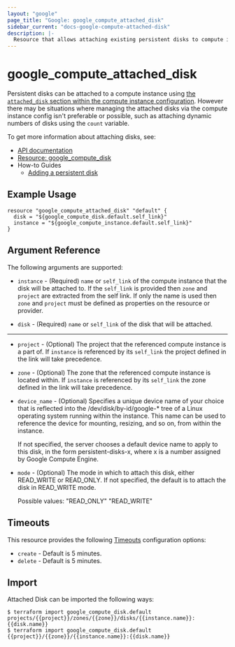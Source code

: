 ```yaml
---
layout: "google"
page_title: "Google: google_compute_attached_disk"
sidebar_current: "docs-google-compute-attached-disk"
description: |-
  Resource that allows attaching existing persistent disks to compute instances.
---
```


# google\_compute\_attached\_disk

Persistent disks can be attached to a compute instance using [the `attached_disk`
section within the compute instance configuration](https://www.terraform.io/docs/providers/google/r/compute_instance.html#attached_disk).
However there may be situations where managing the attached disks via the compute
instance config isn't preferable or possible, such as attaching dynamic
numbers of disks using the `count` variable.


To get more information about attaching disks, see:

* [API documentation](https://cloud.google.com/compute/docs/reference/rest/v1/instances/attachDisk)
* [Resource: google_compute_disk](https://www.terraform.io/docs/providers/google/r/compute_disk.html)
* How-to Guides
    * [Adding a persistent disk](https://cloud.google.com/compute/docs/disks/add-persistent-disk)


## Example Usage
```hcl
resource "google_compute_attached_disk" "default" {
  disk = "${google_compute_disk.default.self_link}"
  instance = "${google_compute_instance.default.self_link}"
}
```

## Argument Reference

The following arguments are supported:


* `instance` -
  (Required)
  `name` or `self_link` of the compute instance that the disk will be attached to.
  If the `self_link` is provided then `zone` and `project` are extracted from the
  self link. If only the name is used then `zone` and `project` must be defined
  as properties on the resource or provider.

* `disk` -
  (Required)
  `name` or `self_link` of the disk that will be attached.


- - -

* `project` -
  (Optional)
  The project that the referenced compute instance is a part of. If `instance` is referenced by its
  `self_link` the project defined in the link will take precedence.

* `zone` -
  (Optional)
  The zone that the referenced compute instance is located within. If `instance` is referenced by its
  `self_link` the zone defined in the link will take precedence.

* `device_name` -
  (Optional)
  Specifies a unique device name of your choice that is
	reflected into the /dev/disk/by-id/google-* tree of a Linux operating
	system running within the instance. This name can be used to
	reference the device for mounting, resizing, and so on, from within
	the instance.

	If not specified, the server chooses a default device name to apply
	to this disk, in the form persistent-disks-x, where x is a number
	assigned by Google Compute Engine.

* `mode` -
  (Optional)
  The mode in which to attach this disk, either READ_WRITE or
	READ_ONLY. If not specified, the default is to attach the disk in
	READ_WRITE mode.
	
	Possible values:
	  "READ_ONLY"
	  "READ_WRITE"

## Timeouts

This resource provides the following
[Timeouts](/docs/configuration/resources.html#timeouts) configuration options:

- `create` - Default is 5 minutes.
- `delete` - Default is 5 minutes.

## Import

Attached Disk can be imported the following ways:

```
$ terraform import google_compute_disk.default projects/{{project}}/zones/{{zone}}/disks/{{instance.name}}:{{disk.name}}
$ terraform import google_compute_disk.default {{project}}/{{zone}}/{{instance.name}}:{{disk.name}}
```
